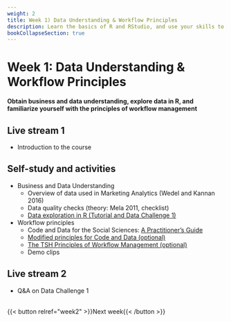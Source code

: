 ```yaml
---
weight: 2
title: Week 1) Data Understanding & Workflow Principles
description: Learn the basics of R and RStudio, and use your skills to explore datasets.
bookCollapseSection: true
---
```


# Week 1: Data Understanding & Workflow Principles

__Obtain business and data understanding, explore data in R, and familiarize yourself with the principles of workflow management__

## Live stream 1
- Introduction to the course

## Self-study and activities
- Business and Data Understanding
  - Overview of data used in Marketing Analytics (Wedel and Kannan 2016)
  - Data quality checks (theory: Mela 2011, checklist)
  - [Data exploration in R (Tutorial and Data Challenge 1)](docs/tutorials/data-exploration-in-r)
- Workflow principles
  - Code and Data for the Social Sciences: [A Practitioner’s Guide](https://www.brown.edu/Research/Shapiro/pdfs/CodeAndData.pdf)
  - [Modified principles for Code and Data (optional)](https://www.shirokuriwaki.com/programming/project-organization.html)
  - [The TSH Principles of Workflow Management (optional)](https://tsh-website.netlify.app/tutorials/project-setup/principles-of-project-setup-and-workflow-management/)
  - Demo clips <!-- (2-minute clips); or podcasts-->

## Live stream 2
- Q&A on Data Challenge 1

<br>
{{< button relref="week2" >}}Next week{{< /button >}}

<!--

Meetup
- Introduction to the course *live*
  - Course objectives and practical arrangements
  - Workflow overview
  - Relevance of workflow management
-->
<!--  - Any remaining questions, please post them by DEADLINE on XXXX-->

<!--
- Reading: Web scraping workflow

- Self-study
  - Readings
    - Web scraping article Hannes/Johannes/Abhi/Andrew
    - Ethics in scraping and APIs

  - Video: Assessing research fit of web scraping and APIs [recorded]


- Self study
  - sdasd
    - data enrichment (e.g., ML APIs)
    - data collection and intelligence (e.g., search; chartmetric)
    - market research (e.g., pricewatch)

-->




<!-- Hybrid teams
-->

<!--(Module 1b: Legality and Terms of Use
paper? advice?))-->
